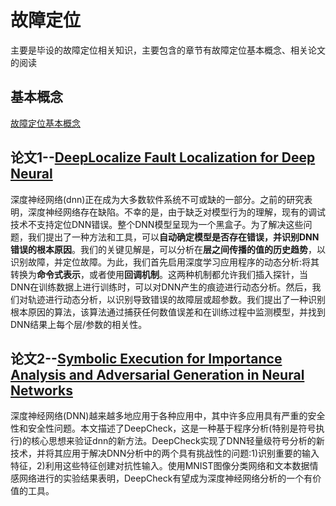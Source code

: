 # 故障定位

主要是毕设的故障定位相关知识，主要包含的章节有故障定位基本概念、相关论文的阅读

## 基本概念
[故障定位基本概念](/graduationDesign/faultLocation/basicConcepts.html "故障定位的基本概念")

## 论文1--[DeepLocalize Fault Localization for Deep Neural](/graduationDesign/faultLocation/paperOne.html "故障定位的第一篇论文")

深度神经网络(dnn)正在成为大多数软件系统不可或缺的一部分。之前的研究表明，深度神经网络存在缺陷。不幸的是，由于缺乏对模型行为的理解，现有的调试技术不支持定位DNN错误。整个DNN模型呈现为一个黑盒子。为了解决这些问题，我们提出了一种方法和工具，可以**自动确定模型是否存在错误，并识别DNN错误的根本原因**。我们的关键见解是，可以分析在**层之间传播的值的历史趋势**，以识别故障，并定位故障。为此，我们首先启用深度学习应用程序的动态分析:将其转换为**命令式表示**，或者使用**回调机制**。这两种机制都允许我们插入探针，当DNN在训练数据上进行训练时，可以对DNN产生的痕迹进行动态分析。然后，我们对轨迹进行动态分析，以识别导致错误的故障层或超参数。我们提出了一种识别根本原因的算法，该算法通过捕获任何数值误差和在训练过程中监测模型，并找到DNN结果上每个层/参数的相关性。

## 论文2--[Symbolic Execution for Importance Analysis and Adversarial Generation in Neural Networks](/graduationDesign/faultLocation/paperTwo.html "故障定位的第二篇论文")

深度神经网络(DNN)越来越多地应用于各种应用中，其中许多应用具有严重的安全性和安全性问题。本文描述了DeepCheck，这是一种基于程序分析(特别是符号执行)的核心思想来验证dnn的新方法。DeepCheck实现了DNN轻量级符号分析的新技术，并将其应用于解决DNN分析中的两个具有挑战性的问题:1)识别重要的输入特征，2)利用这些特征创建对抗性输入。使用MNIST图像分类网络和文本数据情感网络进行的实验结果表明，DeepCheck有望成为深度神经网络分析的一个有价值的工具。
